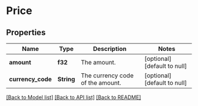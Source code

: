 # Price

## Properties
Name | Type | Description | Notes
------------ | ------------- | ------------- | -------------
**amount** | **f32** | The amount. | [optional] [default to null]
**currency_code** | **String** | The currency code of the amount. | [optional] [default to null]

[[Back to Model list]](../README.md#documentation-for-models) [[Back to API list]](../README.md#documentation-for-api-endpoints) [[Back to README]](../README.md)



